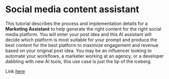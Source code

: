 # Social media content assistant

This tutorial describes the process and implementation details for a **Marketing Assistant** to help generate the right content for the right social media platform. You will enter your post idea and this AI assistant will decide which platform is most suitable for your prompt and produce the best content for the best platform to maximize engagement and revenue based on your original post idea. You may be an influencer looking to automate your workflows, a marketer working at an agency, or a developer dabbling with new AI tools, this use case is just the tip of the iceberg.

Link [here](https://colab.research.google.com/drive/1XdC7mj_tfTkfbHEfcKDcfQIsvaDrpiG5?usp=sharing)